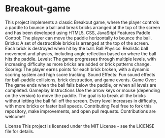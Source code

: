 # Breakout-game
This project implements a classic Breakout game, where the player controls a paddle to bounce a ball and break bricks arranged at the top of the screen and has been developed using HTML5, CSS, JavaSript
Features
Paddle Control: The player can move the paddle horizontally to bounce the ball.
Bricks: A set of destructible bricks is arranged at the top of the screen. Each brick is destroyed when hit by the ball.
Ball Physics: Realistic ball movement and physics, including angle reflection based on where the ball hits the paddle.
Levels: The game progresses through multiple levels, with increasing difficulty as more bricks are added or brick patterns change.
Scoring: The player earns points for each brick broken, with a dynamic scoring system and high score tracking.
Sound Effects: Fun sound effects for ball-paddle collisions, brick destruction, and game events.
Game Over: The game ends when the ball falls below the paddle, or when all levels are completed.
Gameplay Instructions
Use the arrow keys or mouse (depending on the version) to move the paddle.
The goal is to break all the bricks without letting the ball fall off the screen.
Every level increases in difficulty, with more bricks or faster ball speeds.
Contributing
Feel free to fork this repository, make improvements, and open pull requests. Contributions are welcome!

License
This project is licensed under the MIT License - see the LICENSE file for details.

